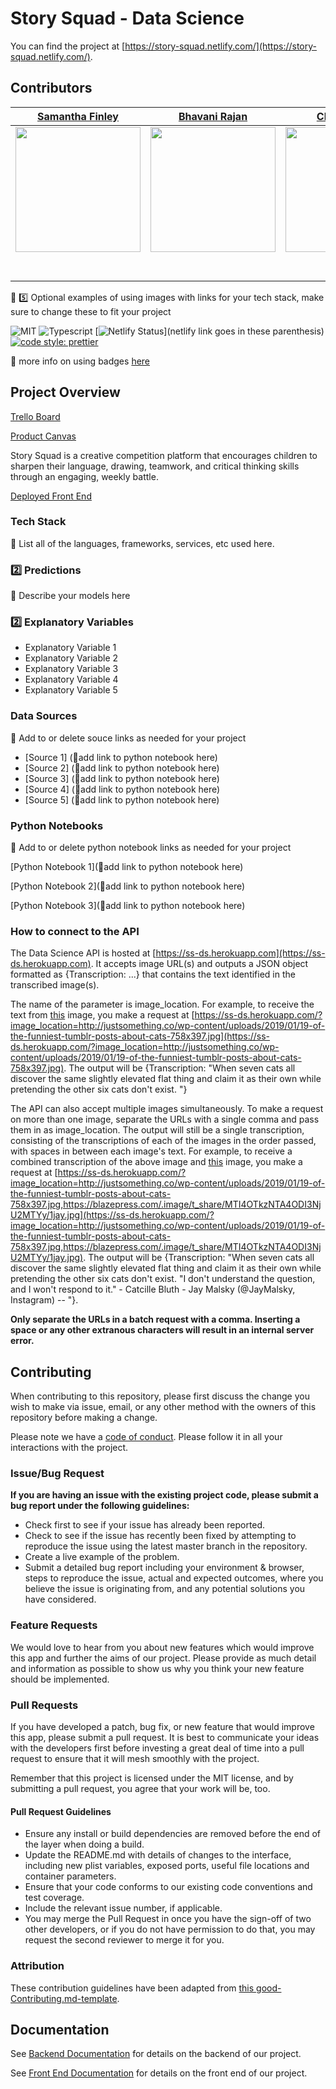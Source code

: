 # Story Squad - Data Science

You can find the project at [https://story-squad.netlify.com/](https://story-squad.netlify.com/).

## Contributors


|                                       [Samantha Finley](https://srfinley.github.io/)                                        |                                       [Bhavani Rajan](https://bhavani-rajan.github.io/)                                        |                                       [Clay Roberts](claywaddell.com)                                        |                                       [Ahmad Guenoun](https://github.com/amguenoun)                                        |                                                                               |
| :-----------------------------------------------------------------------------------------------------------: | :-----------------------------------------------------------------------------------------------------------: | :-----------------------------------------------------------------------------------------------------------: | :-----------------------------------------------------------------------------------------------------------: | :-----------------------------------------------------------------------------------------------------------: |
|                      [<img src="https://srfinley.github.io/img/headshot.jpg" width = "200" />](https://srfinley.github.io/)                       |                      [<img src="https://bhavani-rajan.github.io/img/RB.jpeg" width = "200" />](https://bhavani-rajan.github.io/)                       |                      [<img src="http://www.claywaddell.com/img/slack.jpg" width = "200" />](claywaddell.com)                       |                      [<img src="https://www.dalesjewelers.com/wp-content/uploads/2018/10/placeholder-silhouette-male.png" width = "200" />](https://github.com/)                       |                                             |
|                 [<img src="https://github.com/favicon.ico" width="15"> ](https://github.com/srfinley)                 |            [<img src="https://github.com/favicon.ico" width="15"> ](https://github.com/Bhavani-Rajan)             |           [<img src="https://github.com/favicon.ico" width="15"> ](https://github.com/HakujouRyu)            |          [<img src="https://github.com/favicon.ico" width="15"> ](https://github.com/amguenoun)           |                         |
| [ <img src="https://static.licdn.com/sc/h/al2o9zrvru7aqj8e1x2rzsrca" width="15"> ](https://www.linkedin.com/in/samantha-finley-1a7ab6143/) | [ <img src="https://static.licdn.com/sc/h/al2o9zrvru7aqj8e1x2rzsrca" width="15"> ](linkedin.com/in/bhavani-rajan-585645) | [ <img src="https://static.licdn.com/sc/h/al2o9zrvru7aqj8e1x2rzsrca" width="15"> ](linkedin.com/in/ccrw) | [ <img src="https://static.licdn.com/sc/h/al2o9zrvru7aqj8e1x2rzsrca" width="15"> ](https://www.linkedin.com/) |  |



🚫 5️⃣ Optional examples of using images with links for your tech stack, make sure to change these to fit your project

![MIT](https://img.shields.io/packagist/l/doctrine/orm.svg)
![Typescript](https://img.shields.io/npm/types/typescript.svg?style=flat)
[![Netlify Status](https://api.netlify.com/api/v1/badges/b5c4db1c-b10d-42c3-b157-3746edd9e81d/deploy-status)](netlify link goes in these parenthesis)
[![code style: prettier](https://img.shields.io/badge/code_style-prettier-ff69b4.svg?style=flat-square)](https://github.com/prettier/prettier)

🚫 more info on using badges [here](https://github.com/badges/shields)

## Project Overview


[Trello Board](https://trello.com/b/95gq0QEF/labs-20-story-squad)

[Product Canvas](https://www.notion.so/Story-Squad-a5bff36c779a44bd91fa97e9af27a944)

Story Squad is a creative competition platform that encourages children to sharpen their language, drawing, teamwork, and critical thinking skills through an engaging, weekly battle.

[Deployed Front End](https://story-squad.netlify.com/)

### Tech Stack

🚫 List all of the languages, frameworks, services, etc used here.

### 2️⃣ Predictions

🚫 Describe your models here

### 2️⃣ Explanatory Variables

-   Explanatory Variable 1
-   Explanatory Variable 2
-   Explanatory Variable 3
-   Explanatory Variable 4
-   Explanatory Variable 5

### Data Sources
🚫  Add to or delete souce links as needed for your project


-   [Source 1] (🚫add link to python notebook here)
-   [Source 2] (🚫add link to python notebook here)
-   [Source 3] (🚫add link to python notebook here)
-   [Source 4] (🚫add link to python notebook here)
-   [Source 5] (🚫add link to python notebook here)

### Python Notebooks

🚫  Add to or delete python notebook links as needed for your project

[Python Notebook 1](🚫add link to python notebook here)

[Python Notebook 2](🚫add link to python notebook here)

[Python Notebook 3](🚫add link to python notebook here)

### How to connect to the API

The Data Science API is hosted at [https://ss-ds.herokuapp.com](https://ss-ds.herokuapp.com). It accepts image URL(s) and outputs a JSON object formatted as {Transcription: ...} that contains the text identified in the transcribed image(s).

The name of the parameter is image_location. For example, to receive the text from [this](http://justsomething.co/wp-content/uploads/2019/01/19-of-the-funniest-tumblr-posts-about-cats-758x397.jpg) image, you make a request at [https://ss-ds.herokuapp.com/?image_location=http://justsomething.co/wp-content/uploads/2019/01/19-of-the-funniest-tumblr-posts-about-cats-758x397.jpg](https://ss-ds.herokuapp.com/?image_location=http://justsomething.co/wp-content/uploads/2019/01/19-of-the-funniest-tumblr-posts-about-cats-758x397.jpg). The output will be {Transcription:	"When seven cats all discover the same slightly elevated flat thing and claim it as their own while pretending the other six cats don't exist. "}

The API can also accept multiple images simultaneously. To make a request on more than one image, separate the URLs with a single comma and pass them in as image_location. The output will still be a single transcription, consisting of the transcriptions of each of the images in the order passed, with spaces in between each image's text. For example, to receive a combined transcription of the above image and [this](https://blazepress.com/.image/t_share/MTI4OTkzNTA4ODI3NjU2MTYy/1jay.jpg) image, you make a request at [https://ss-ds.herokuapp.com/?image_location=http://justsomething.co/wp-content/uploads/2019/01/19-of-the-funniest-tumblr-posts-about-cats-758x397.jpg,https://blazepress.com/.image/t_share/MTI4OTkzNTA4ODI3NjU2MTYy/1jay.jpg](https://ss-ds.herokuapp.com/?image_location=http://justsomething.co/wp-content/uploads/2019/01/19-of-the-funniest-tumblr-posts-about-cats-758x397.jpg,https://blazepress.com/.image/t_share/MTI4OTkzNTA4ODI3NjU2MTYy/1jay.jpg). The output will be {Transcription: "When seven cats all discover the same slightly elevated flat thing and claim it as their own while pretending the other six cats don't exist.  \"I don't understand the question, and I won't respond to it.\" - Catcille Bluth - Jay Malsky (@JayMalsky, Instagram) -- "}.

**Only separate the URLs in a batch request with a comma. Inserting a space or any other extranous characters will result in an internal server error.**

## Contributing

When contributing to this repository, please first discuss the change you wish to make via issue, email, or any other method with the owners of this repository before making a change.

Please note we have a [code of conduct](./code_of_conduct.md.md). Please follow it in all your interactions with the project.

### Issue/Bug Request

 **If you are having an issue with the existing project code, please submit a bug report under the following guidelines:**
 - Check first to see if your issue has already been reported.
 - Check to see if the issue has recently been fixed by attempting to reproduce the issue using the latest master branch in the repository.
 - Create a live example of the problem.
 - Submit a detailed bug report including your environment & browser, steps to reproduce the issue, actual and expected outcomes,  where you believe the issue is originating from, and any potential solutions you have considered.

### Feature Requests

We would love to hear from you about new features which would improve this app and further the aims of our project. Please provide as much detail and information as possible to show us why you think your new feature should be implemented.

### Pull Requests

If you have developed a patch, bug fix, or new feature that would improve this app, please submit a pull request. It is best to communicate your ideas with the developers first before investing a great deal of time into a pull request to ensure that it will mesh smoothly with the project.

Remember that this project is licensed under the MIT license, and by submitting a pull request, you agree that your work will be, too.

#### Pull Request Guidelines

- Ensure any install or build dependencies are removed before the end of the layer when doing a build.
- Update the README.md with details of changes to the interface, including new plist variables, exposed ports, useful file locations and container parameters.
- Ensure that your code conforms to our existing code conventions and test coverage.
- Include the relevant issue number, if applicable.
- You may merge the Pull Request in once you have the sign-off of two other developers, or if you do not have permission to do that, you may request the second reviewer to merge it for you.

### Attribution

These contribution guidelines have been adapted from [this good-Contributing.md-template](https://gist.github.com/PurpleBooth/b24679402957c63ec426).

## Documentation

See [Backend Documentation](https://github.com/Lambda-School-Labs/story-squad-be/blob/master/README.md) for details on the backend of our project.

See [Front End Documentation](https://github.com/Lambda-School-Labs/story-squad-fe/blob/master/README.md) for details on the front end of our project.

